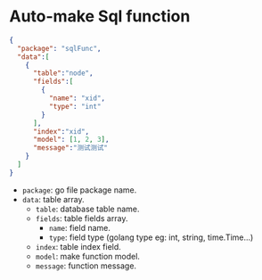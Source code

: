 # Auto-make Sql function

```json
{
  "package": "sqlFunc",
  "data":[
    {
      "table":"node",
      "fields":[
        {
          "name": "xid",
          "type": "int"
        }
      ],
      "index":"xid",
      "model": [1, 2, 3], 
      "message":"测试测试"
    }
  ]
}
```

- `package`: go file package name.
- `data`: table array.
    - `table`: database table name.
    - `fields`: table fields array.
        - `name`: field name.
        - `type`: field type (golang type eg: int, string, time.Time...)
    - `index`: table index field.
    - `model`: make function model.
    - `message`: function message.